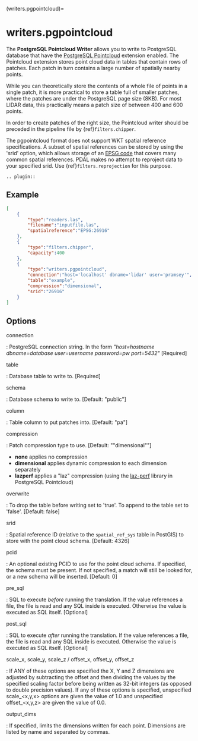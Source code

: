 (writers.pgpointcloud)=

# writers.pgpointcloud

The **PostgreSQL Pointcloud Writer** allows you to write to PostgreSQL database
that have the [PostgreSQL Pointcloud] extension enabled. The Pointcloud
extension stores point cloud data in tables that contain rows of patches. Each
patch in turn contains a large number of spatially nearby points.

While you can theoretically store the contents of a whole file of points in a
single patch, it is more practical to store a table full of smaller patches,
where the patches are under the PostgreSQL page size (8KB). For most LIDAR
data, this practically means a patch size of between 400 and 600 points.

In order to create patches of the right size, the Pointcloud writer should be
preceded in the pipeline file by {ref}`filters.chipper`.

The pgpointcloud format does not support WKT spatial reference specifications.  A subset of spatial references can be stored by using the 'srid' option, which
allows storage of an [EPSG code] that covers many common spatial references.
PDAL makes no attempt to reproject data to your specified srid.  Use
{ref}`filters.reprojection` for this purpose.

```{eval-rst}
.. plugin::
```

## Example

```json
[
    {
        "type":"readers.las",
        "filename":"inputfile.las",
        "spatialreference":"EPSG:26916"
    },
    {
        "type":"filters.chipper",
        "capacity":400
    },
    {
        "type":"writers.pgpointcloud",
        "connection":"host='localhost' dbname='lidar' user='pramsey'",
        "table":"example",
        "compression":"dimensional",
        "srid":"26916"
    }
]
```

## Options

connection

: PostgreSQL connection string. In the form *"host=hostname dbname=database user=username password=pw port=5432"* \[Required\]

table

: Database table to write to. \[Required\]

schema

: Database schema to write to. \[Default: "public"\]

column

: Table column to put patches into. \[Default: "pa"\]

compression

: Patch compression type to use. \[Default: ""dimensional""\]

  - **none** applies no compression
  - **dimensional** applies dynamic compression to each dimension separately
  - **lazperf** applies a "laz" compression (using the [laz-perf] library in PostgreSQL Pointcloud)

overwrite

: To drop the table before writing set to 'true'. To append to the table
  set to 'false'. \[Default: false\]

srid

: Spatial reference ID (relative to the `spatial_ref_sys` table in PostGIS)
  to store with the point cloud schema. \[Default: 4326\]

pcid

: An optional existing PCID to use for the point cloud schema. If specified,
  the schema must be present. If not specified, a match will still be
  looked for, or a new schema will be inserted. \[Default: 0\]

pre_sql

: SQL to execute *before* running the translation. If the value
  references a file, the file is read and any SQL inside is executed.
  Otherwise the value is executed as SQL itself. \[Optional\]

post_sql

: SQL to execute *after* running the translation. If the value references
  a file, the file is read and any SQL inside is executed. Otherwise the
  value is executed as SQL itself. \[Optional\]

scale_x, scale_y, scale_z / offset_x, offset_y, offset_z

: If ANY of these options are specified the X, Y and Z dimensions are adjusted
  by subtracting the offset and then dividing the values by the specified
  scaling factor before being written as 32-bit integers (as opposed to double
  precision values).  If any of these options is specified, unspecified
  scale\_\<x,y,x> options are given the value of 1.0 and unspecified
  offset\_\<x,y,z> are given the value of 0.0.

output_dims

: If specified, limits the dimensions written for each point.  Dimensions
  are listed by name and separated by commas.

```{include} writer_opts.md
```

[epsg code]: https://www.iogp.org/bookstore/product/epsg-geodetic-parameter-relational-database-developers-guide/
[laz-perf]: https://github.com/hobu/laz-perf
[postgresql pointcloud]: http://github.com/pramsey/pointcloud
